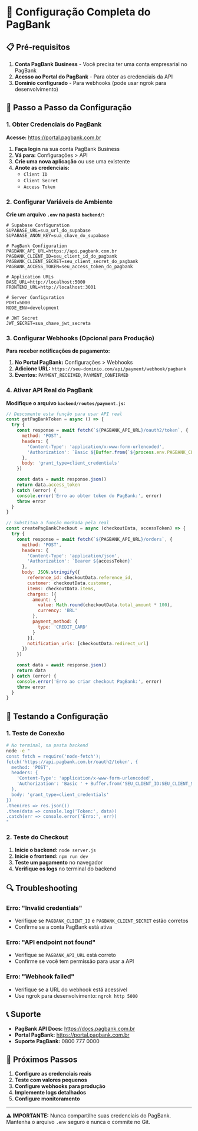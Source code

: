# 🏦 Configuração Completa do PagBank

## 📋 Pré-requisitos

1. **Conta PagBank Business** - Você precisa ter uma conta empresarial no PagBank
2. **Acesso ao Portal do PagBank** - Para obter as credenciais da API
3. **Domínio configurado** - Para webhooks (pode usar ngrok para desenvolvimento)

## 🔧 Passo a Passo da Configuração

### 1. Obter Credenciais do PagBank

**Acesse:** https://portal.pagbank.com.br

1. **Faça login** na sua conta PagBank Business
2. **Vá para:** Configurações > API
3. **Crie uma nova aplicação** ou use uma existente
4. **Anote as credenciais:**
   - `Client ID`
   - `Client Secret`
   - `Access Token`

### 2. Configurar Variáveis de Ambiente

**Crie um arquivo `.env` na pasta `backend/`:**

```env
# Supabase Configuration
SUPABASE_URL=sua_url_do_supabase
SUPABASE_ANON_KEY=sua_chave_do_supabase

# PagBank Configuration
PAGBANK_API_URL=https://api.pagbank.com.br
PAGBANK_CLIENT_ID=seu_client_id_do_pagbank
PAGBANK_CLIENT_SECRET=seu_client_secret_do_pagbank
PAGBANK_ACCESS_TOKEN=seu_access_token_do_pagbank

# Application URLs
BASE_URL=http://localhost:5000
FRONTEND_URL=http://localhost:3001

# Server Configuration
PORT=5000
NODE_ENV=development

# JWT Secret
JWT_SECRET=sua_chave_jwt_secreta
```

### 3. Configurar Webhooks (Opcional para Produção)

**Para receber notificações de pagamento:**

1. **No Portal PagBank:** Configurações > Webhooks
2. **Adicione URL:** `https://seu-dominio.com/api/payment/webhook/pagbank`
3. **Eventos:** `PAYMENT_RECEIVED`, `PAYMENT_CONFIRMED`

### 4. Ativar API Real do PagBank

**Modifique o arquivo `backend/routes/payment.js`:**

```javascript
// Descomente esta função para usar API real
const getPagBankToken = async () => {
  try {
    const response = await fetch(`${PAGBANK_API_URL}/oauth2/token`, {
      method: 'POST',
      headers: {
        'Content-Type': 'application/x-www-form-urlencoded',
        'Authorization': `Basic ${Buffer.from(`${process.env.PAGBANK_CLIENT_ID}:${process.env.PAGBANK_CLIENT_SECRET}`).toString('base64')}`
      },
      body: 'grant_type=client_credentials'
    })

    const data = await response.json()
    return data.access_token
  } catch (error) {
    console.error('Erro ao obter token do PagBank:', error)
    throw error
  }
}

// Substitua a função mockada pela real
const createPagBankCheckout = async (checkoutData, accessToken) => {
  try {
    const response = await fetch(`${PAGBANK_API_URL}/orders`, {
      method: 'POST',
      headers: {
        'Content-Type': 'application/json',
        'Authorization': `Bearer ${accessToken}`
      },
      body: JSON.stringify({
        reference_id: checkoutData.reference_id,
        customer: checkoutData.customer,
        items: checkoutData.items,
        charges: [{
          amount: {
            value: Math.round(checkoutData.total_amount * 100),
            currency: 'BRL'
          },
          payment_method: {
            type: 'CREDIT_CARD'
          }
        }],
        notification_urls: [checkoutData.redirect_url]
      })
    })

    const data = await response.json()
    return data
  } catch (error) {
    console.error('Erro ao criar checkout PagBank:', error)
    throw error
  }
}
```

## 🧪 Testando a Configuração

### 1. Teste de Conexão

```bash
# No terminal, na pasta backend
node -e "
const fetch = require('node-fetch');
fetch('https://api.pagbank.com.br/oauth2/token', {
  method: 'POST',
  headers: {
    'Content-Type': 'application/x-www-form-urlencoded',
    'Authorization': 'Basic ' + Buffer.from('SEU_CLIENT_ID:SEU_CLIENT_SECRET').toString('base64')
  },
  body: 'grant_type=client_credentials'
})
.then(res => res.json())
.then(data => console.log('Token:', data))
.catch(err => console.error('Erro:', err))
"
```

### 2. Teste do Checkout

1. **Inicie o backend:** `node server.js`
2. **Inicie o frontend:** `npm run dev`
3. **Teste um pagamento** no navegador
4. **Verifique os logs** no terminal do backend

## 🔍 Troubleshooting

### Erro: "Invalid credentials"
- Verifique se `PAGBANK_CLIENT_ID` e `PAGBANK_CLIENT_SECRET` estão corretos
- Confirme se a conta PagBank está ativa

### Erro: "API endpoint not found"
- Verifique se `PAGBANK_API_URL` está correto
- Confirme se você tem permissão para usar a API

### Erro: "Webhook failed"
- Verifique se a URL do webhook está acessível
- Use ngrok para desenvolvimento: `ngrok http 5000`

## 📞 Suporte

- **PagBank API Docs:** https://docs.pagbank.com.br
- **Portal PagBank:** https://portal.pagbank.com.br
- **Suporte PagBank:** 0800 777 0000

## 🚀 Próximos Passos

1. **Configure as credenciais reais**
2. **Teste com valores pequenos**
3. **Configure webhooks para produção**
4. **Implemente logs detalhados**
5. **Configure monitoramento**

---

**⚠️ IMPORTANTE:** Nunca compartilhe suas credenciais do PagBank. Mantenha o arquivo `.env` seguro e nunca o commite no Git. 